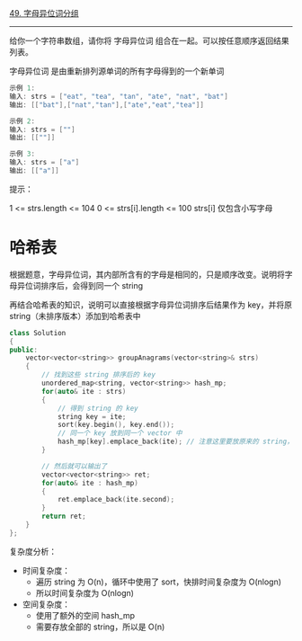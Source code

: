 
[49. 字母异位词分组](https://leetcode.cn/problems/group-anagrams/description/?envType=study-plan-v2&envId=top-100-liked)

---

给你一个字符串数组，请你将 字母异位词 组合在一起。可以按任意顺序返回结果列表。

字母异位词 是由重新排列源单词的所有字母得到的一个新单词

```cpp
示例 1:
输入: strs = ["eat", "tea", "tan", "ate", "nat", "bat"]
输出: [["bat"],["nat","tan"],["ate","eat","tea"]]

示例 2:
输入: strs = [""]
输出: [[""]]

示例 3:
输入: strs = ["a"]
输出: [["a"]]
```

提示：

1 <= strs.length <= 104
0 <= strs[i].length <= 100
strs[i] 仅包含小写字母


# 哈希表

根据题意，字母异位词，其内部所含有的字母是相同的，只是顺序改变。说明将字母异位词排序后，会得到同一个 string

再结合哈希表的知识，说明可以直接根据字母异位词排序后结果作为 key，并将原 string（未排序版本）添加到哈希表中

```cpp
class Solution
{
public:
    vector<vector<string>> groupAnagrams(vector<string>& strs)
    {
        // 找到这些 string 排序后的 key
        unordered_map<string, vector<string>> hash_mp;
        for(auto& ite : strs)
        {
            // 得到 string 的 key
            string key = ite;
            sort(key.begin(), key.end());
            // 同一个 key 放到同一个 vector 中
            hash_mp[key].emplace_back(ite); // 注意这里要放原来的 string，也就是 ite
        }

        // 然后就可以输出了
        vector<vector<string>> ret;
        for(auto& ite : hash_mp)
        {
            ret.emplace_back(ite.second);
        }
        return ret;
    }
};
```

复杂度分析：
- 时间复杂度：
  - 遍历 string 为 O(n)，循环中使用了 sort，快排时间复杂度为 O(nlogn)
  - 所以时间复杂度为 O(nlogn)
- 空间复杂度：
  - 使用了额外的空间 hash_mp
  - 需要存放全部的 string，所以是 O(n)






